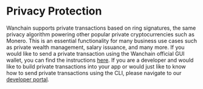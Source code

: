 # Privacy Protection

Wanchain supports private transactions based on ring signatures, the same privacy algorithm powering other popular private cryptocurrencies such as Monero. This is an essential functionality for many business use cases such as private wealth management, salary issuance, and many more. If you would like to send a private transaction using the Wanchain official GUI wallet, you can find the instructions [here](../wallet_and_tools/wallet-transactions.md?id=private-transactions). If you are a developer and would like to build private transactions into your app or would just like to know how to send private transactions using the CLI, please navigate to our [developer portal](https://wandevs.net/docs/set-up-wanchain-private-testnet/).